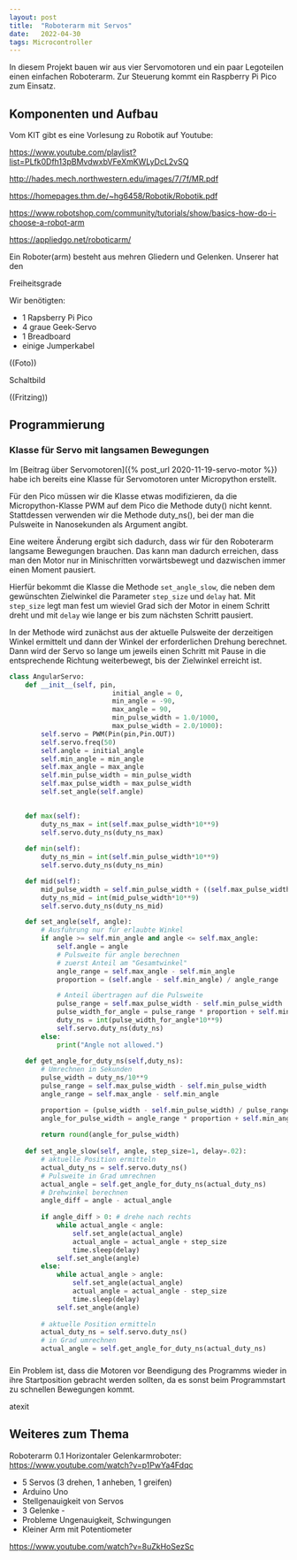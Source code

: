 ```yaml
---
layout: post
title:  "Roboterarm mit Servos"
date:   2022-04-30
tags: Microcontroller
---
```


In diesem Projekt bauen wir aus vier Servomotoren und ein paar Legoteilen einen einfachen Roboterarm. Zur Steuerung kommt ein Raspberry Pi Pico zum Einsatz.

## Komponenten und Aufbau

Vom KIT gibt es eine Vorlesung zu Robotik auf Youtube: 

https://www.youtube.com/playlist?list=PLfk0Dfh13pBMvdwxbVFeXmKWLyDcL2vSQ 

http://hades.mech.northwestern.edu/images/7/7f/MR.pdf

https://homepages.thm.de/~hg6458/Robotik/Robotik.pdf

https://www.robotshop.com/community/tutorials/show/basics-how-do-i-choose-a-robot-arm

https://appliedgo.net/roboticarm/ 


Ein Roboter(arm) besteht aus mehren Gliedern und Gelenken. Unserer hat den 

Freiheitsgrade


Wir benötigten:
* 1 Rapsberry Pi Pico
* 4 graue Geek-Servo
* 1 Breadboard
* einige Jumperkabel

((Foto))

Schaltbild

((Fritzing))


## Programmierung


### Klasse für Servo mit langsamen Bewegungen

Im [Beitrag über Servomotoren]({% post_url 2020-11-19-servo-motor %}) habe ich bereits eine Klasse für Servomotoren unter Micropython erstellt. 

Für den Pico müssen wir die Klasse etwas modifizieren, da die Micropython-Klasse PWM auf dem Pico die Methode duty() nicht kennt. Stattdessen verwenden wir die Methode duty_ns(), bei der man die Pulsweite in Nanosekunden als Argument angibt.

Eine weitere Änderung ergibt sich dadurch, dass wir für den Roboterarm langsame Bewegungen brauchen. Das kann man dadurch erreichen, dass man den Motor nur in Minischritten vorwärtsbewegt und dazwischen immer einen Moment pausiert.

Hierfür bekommt die Klasse die Methode `set_angle_slow`, die neben dem gewünschten Zielwinkel die Parameter `step_size` und `delay` hat. Mit `step_size` legt man fest um wieviel Grad sich der Motor in einem Schritt dreht und mit `delay` wie lange er bis zum nächsten Schritt pausiert. 

In der Methode wird zunächst aus der aktuelle Pulsweite der derzeitigen Winkel ermittelt und dann der Winkel der erforderlichen Drehung berechnet. Dann wird der Servo so lange um jeweils einen Schritt mit Pause in die entsprechende Richtung weiterbewegt, bis der Zielwinkel erreicht ist.


```python 
class AngularServo:
    def __init__(self, pin,
                          initial_angle = 0,
                          min_angle = -90,
                          max_angle = 90,
                          min_pulse_width = 1.0/1000,
                          max_pulse_width = 2.0/1000):
        self.servo = PWM(Pin(pin,Pin.OUT))
        self.servo.freq(50)
        self.angle = initial_angle
        self.min_angle = min_angle
        self.max_angle = max_angle
        self.min_pulse_width = min_pulse_width
        self.max_pulse_width = max_pulse_width
        self.set_angle(self.angle)
        

    def max(self):
        duty_ns_max = int(self.max_pulse_width*10**9)
        self.servo.duty_ns(duty_ns_max)
     
    def min(self):
        duty_ns_min = int(self.min_pulse_width*10**9)
        self.servo.duty_ns(duty_ns_min)

    def mid(self):
        mid_pulse_width = self.min_pulse_width + ((self.max_pulse_width - self.min_pulse_width)/2)
        duty_ns_mid = int(mid_pulse_width*10**9)
        self.servo.duty_ns(duty_ns_mid)

    def set_angle(self, angle):
        # Ausführung nur für erlaubte Winkel
        if angle >= self.min_angle and angle <= self.max_angle:
            self.angle = angle
            # Pulsweite für angle berechnen
            # zuerst Anteil am "Gesamtwinkel"
            angle_range = self.max_angle - self.min_angle
            proportion = (self.angle - self.min_angle) / angle_range

            # Anteil übertragen auf die Pulsweite
            pulse_range = self.max_pulse_width - self.min_pulse_width
            pulse_width_for_angle = pulse_range * proportion + self.min_pulse_width
            duty_ns = int(pulse_width_for_angle*10**9)
            self.servo.duty_ns(duty_ns)
        else:
            print("Angle not allowed.")
            
    def get_angle_for_duty_ns(self,duty_ns):
        # Umrechnen in Sekunden
        pulse_width = duty_ns/10**9
        pulse_range = self.max_pulse_width - self.min_pulse_width
        angle_range = self.max_angle - self.min_angle

        proportion = (pulse_width - self.min_pulse_width) / pulse_range
        angle_for_pulse_width = angle_range * proportion + self.min_angle
        
        return round(angle_for_pulse_width)            
        
    def set_angle_slow(self, angle, step_size=1, delay=.02):       
        # aktuelle Position ermitteln
        actual_duty_ns = self.servo.duty_ns()
        # Pulsweite in Grad umrechnen
        actual_angle = self.get_angle_for_duty_ns(actual_duty_ns)
        # Drehwinkel berechnen
        angle_diff = angle - actual_angle
        
        if angle_diff > 0: # drehe nach rechts
            while actual_angle < angle:
                self.set_angle(actual_angle)
                actual_angle = actual_angle + step_size
                time.sleep(delay)
            self.set_angle(angle)
        else:
            while actual_angle > angle:
                self.set_angle(actual_angle)
                actual_angle = actual_angle - step_size
                time.sleep(delay)
            self.set_angle(angle)
        
        # aktuelle Position ermitteln
        actual_duty_ns = self.servo.duty_ns()
        # in Grad umrechnen
        actual_angle = self.get_angle_for_duty_ns(actual_duty_ns)
```        

###






Ein Problem ist, dass die Motoren vor Beendigung des Programms wieder in ihre Startposition gebracht werden sollten, da es sonst beim Programmstart zu schnellen Bewegungen kommt. 

atexit




## Weiteres zum Thema

Roboterarm 0.1 Horizontaler Gelenkarmroboter:
https://www.youtube.com/watch?v=p1PwYa4Fdqc
* 5 Servos (3 drehen, 1 anheben, 1 greifen)
* Arduino Uno
* Stellgenauigkeit von Servos
* 3 Gelenke - 
* Probleme Ungenauigkeit, Schwingungen
* Kleiner Arm mit Potentiometer


https://www.youtube.com/watch?v=8uZkHoSezSc